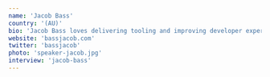 ```yaml
---
name: 'Jacob Bass'
country: '(AU)'
bio: 'Jacob Bass loves delivering tooling and improving developer experiences. He likes repls and fast feedback, hates exceptions and is possibly the only person who enjoyed the year of "JavaScript Fatigue".'
website: 'bassjacob.com'
twitter: 'bassjacob'
photo: 'speaker-jacob.jpg'
interview: 'jacob-bass'
---
```

